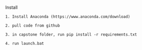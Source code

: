 Install
    
    1. Install Anaconda (https://www.anaconda.com/download)
    
    2. pull code from github
    
    3. in capstone folder, run pip install -r requirements.txt
    
    4. run launch.bat
